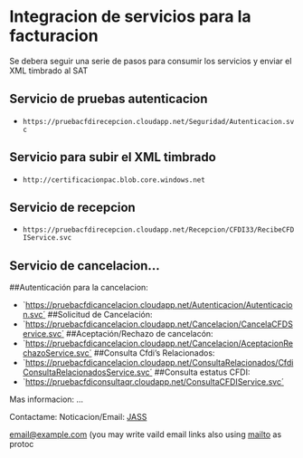 # Integracion de servicios para la facturacion
Se debera seguir una serie de pasos para consumir los servicios y enviar el XML timbrado al SAT
## Servicio de pruebas autenticacion
- `https://pruebacfdirecepcion.cloudapp.net/Seguridad/Autenticacion.svc`
## Servicio para subir el XML timbrado
- `http://certificacionpac.blob.core.windows.net`
## Servicio de recepcion
- `https://pruebacfdirecepcion.cloudapp.net/Recepcion/CFDI33/RecibeCFDIService.svc`

## Servicio de cancelacion...

##Autenticación para la cancelacion:
- `https://pruebacfdicancelacion.cloudapp.net/Autenticacion/Autenticacion.svc´
##Solicitud de Cancelación:
- `https://pruebacfdicancelacion.cloudapp.net/Cancelacion/CancelaCFDService.svc´
##Aceptación/Rechazo de cancelacón:
- `https://pruebacfdicancelacion.cloudapp.net/Cancelacion/AceptacionRechazoService.svc´
##Consulta Cfdi’s Relacionados:
- `https://pruebacfdicancelacion.cloudapp.net/ConsultaRelacionados/CfdiConsultaRelacionadosService.svc´
##Consulta estatus CFDI:
- `https://pruebacfdiconsultaqr.cloudapp.net/ConsultaCFDIService.svc´

Mas informacion:
...

Contactame:
Noticacion/Email: [JASS](mailto:jass.sanchez25@gmail.com)

<email@example.com> (you may write vaild email links also using [mailto](mailto:email@example.com) as protoc
